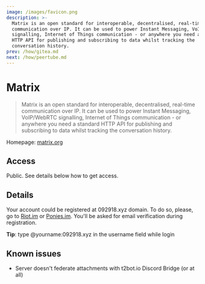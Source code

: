 ```yaml
---
image: /images/favicon.png
description: >-
  Matrix is an open standard for interoperable, decentralised, real-time
  communication over IP. It can be used to power Instant Messaging, VoIP/WebRTC
  signalling, Internet of Things communication - or anywhere you need a standard
  HTTP API for publishing and subscribing to data whilst tracking the
  conversation history.
prev: /how/gitea.md
next: /how/peertube.md
---
```


# Matrix

> Matrix is an open standard for interoperable, decentralised, real-time communication over IP. It can be used to power Instant Messaging, VoIP/WebRTC signalling, Internet of Things communication - or anywhere you need a standard HTTP API for publishing and subscribing to data whilst tracking the conversation history.

Homepage: [matrix.org](https://matrix.org)

## Access

Public. See details below how to get access.

## Details

Your account could be registered at 092918.xyz domain. To do so, please, go to [Riot.im](https://riot.im/develop) or [Ponies.im](https://ponies.im/_matrix/client/develop). You'll be asked for email verification during registration.

**Tip**: type @yourname:092918.xyz in the username field while login

## Known issues

- Server doesn't federate attachments with t2bot.io Discord Bridge (or at all)

